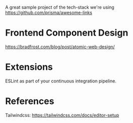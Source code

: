 A great sample project of the tech-stack we're using https://github.com/prisma/awesome-links

# Frontend Component Design
https://bradfrost.com/blog/post/atomic-web-design/

# Extensions

ESLint as part of your continuous integration pipeline.

# References

Tailwindcss: https://tailwindcss.com/docs/editor-setup

